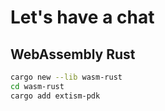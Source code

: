 # Let's have a chat





## WebAssembly Rust

```bash
cargo new --lib wasm-rust
cd wasm-rust 
cargo add extism-pdk
```